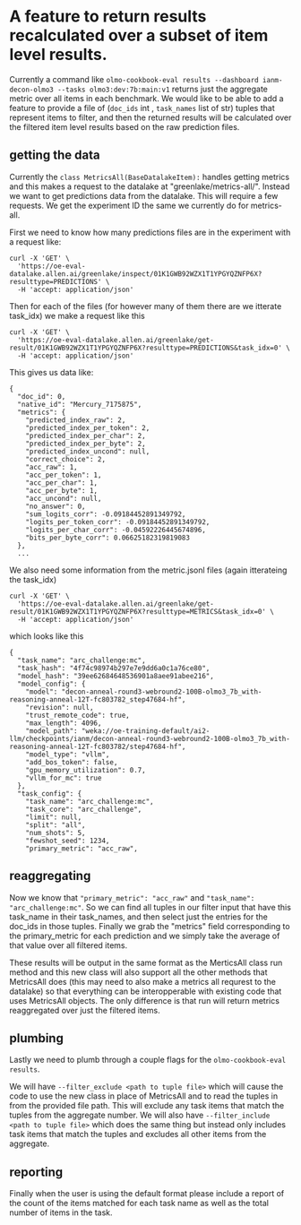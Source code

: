# A feature to return results recalculated over a subset of item level results.

Currently a command like `olmo-cookbook-eval results --dashboard ianm-decon-olmo3 --tasks olmo3:dev:7b:main:v1` returns just the aggregate metric over all items in each benchmark. We would like to be able to add a feature to provide a file of (`doc_ids` int , `task_names` list of str) tuples that represent items to filter, and then the returned results will be calculated over the filtered item level results based on the raw prediction files.

## getting the data

Currently the `class MetricsAll(BaseDatalakeItem):` handles getting metrics and this makes a request to the datalake at "greenlake/metrics-all/". Instead we want to get predictions data from the datalake. This will require a few requests. We get the experiment ID the same we currently do for metrics-all.

First we need to know how many predictions files are in the experiment with a request like:
```
curl -X 'GET' \
  'https://oe-eval-datalake.allen.ai/greenlake/inspect/01K1GWB92WZX1T1YPGYQZNFP6X?resulttype=PREDICTIONS' \
  -H 'accept: application/json'
```
Then for each of the files (for however many of them there are we itterate task_idx) we make a request like this
```
curl -X 'GET' \
  'https://oe-eval-datalake.allen.ai/greenlake/get-result/01K1GWB92WZX1T1YPGYQZNFP6X?resulttype=PREDICTIONS&task_idx=0' \
  -H 'accept: application/json'
```

This gives us data like:
```
{
  "doc_id": 0,
  "native_id": "Mercury_7175875",
  "metrics": {
    "predicted_index_raw": 2,
    "predicted_index_per_token": 2,
    "predicted_index_per_char": 2,
    "predicted_index_per_byte": 2,
    "predicted_index_uncond": null,
    "correct_choice": 2,
    "acc_raw": 1,
    "acc_per_token": 1,
    "acc_per_char": 1,
    "acc_per_byte": 1,
    "acc_uncond": null,
    "no_answer": 0,
    "sum_logits_corr": -0.09184452891349792,
    "logits_per_token_corr": -0.09184452891349792,
    "logits_per_char_corr": -0.04592226445674896,
    "bits_per_byte_corr": 0.06625182319819083
  },
  ...
```

We also need some information from the metric.jsonl files (again itterateing the task_idx)

```
curl -X 'GET' \
  'https://oe-eval-datalake.allen.ai/greenlake/get-result/01K1GWB92WZX1T1YPGYQZNFP6X?resulttype=METRICS&task_idx=0' \
  -H 'accept: application/json'
```

which looks like this
```
{
  "task_name": "arc_challenge:mc",
  "task_hash": "4f74c98974b297e7e9dd6a0c1a76ce80",
  "model_hash": "39ee62684648536901a8aee91abee216",
  "model_config": {
    "model": "decon-anneal-round3-webround2-100B-olmo3_7b_with-reasoning-anneal-12T-fc803782_step47684-hf",
    "revision": null,
    "trust_remote_code": true,
    "max_length": 4096,
    "model_path": "weka://oe-training-default/ai2-llm/checkpoints/ianm/decon-anneal-round3-webround2-100B-olmo3_7b_with-reasoning-anneal-12T-fc803782/step47684-hf",
    "model_type": "vllm",
    "add_bos_token": false,
    "gpu_memory_utilization": 0.7,
    "vllm_for_mc": true
  },
  "task_config": {
    "task_name": "arc_challenge:mc",
    "task_core": "arc_challenge",
    "limit": null,
    "split": "all",
    "num_shots": 5,
    "fewshot_seed": 1234,
    "primary_metric": "acc_raw",
```

## reaggregating

Now we know that `"primary_metric": "acc_raw"` and `"task_name": "arc_challenge:mc"`. So we can find all tuples in our filter input that have this task_name in their task_names, and then select just the entries for the doc_ids in those tuples. Finally we grab the "metrics" field corresponding to the primary_metric for each prediction and we simply take the average of that value over all filtered items.

These results will be output in the same format as the MerticsAll class run method and this new class will also support all the other methods that MetricsAll does (this may need to also make a metrics all requrest to the datalake) so that everything can be interopperable with existing code that uses MetricsAll objects. The only difference is that run will return metrics reaggregated over just the filtered items.

## plumbing

Lastly we need to plumb through a couple flags for the `olmo-cookbook-eval results`.

We will have `--filter_exclude <path to tuple file>` which will cause the code to use the new class in place of MetricsAll and to read the tuples in from the provided file path. This will exclude any task items that match the tuples from the aggregate number.
We will also have `--filter_include <path to tuple file>` which does the same thing but instead only includes task items that match the tuples and excludes all other items from the aggregate.

## reporting

Finally when the user is using the default format please include a report of the count of the items matched for each task name as well as the total number of items in the task.